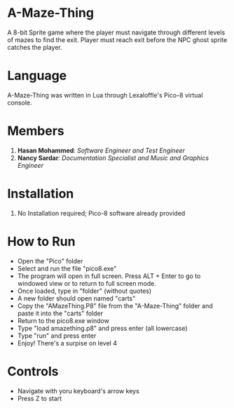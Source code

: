 # A-Maze-Thing

A 8-bit Sprite game where the player must navigate through different levels of mazes to find the exit. Player must reach exit before the NPC ghost sprite catches the player.

# Language 

A-Maze-Thing was written in Lua through Lexaloffle's Pico-8 virtual console. 

# Members 

1. **Hasan Mohammed**: *Software Engineer and Test Engineer*
2. **Nancy Sardar**: *Documentation Specialist and Music and Graphics Engineer*

# Installation 

1. No Installation required; Pico-8 software already provided

# How to Run

* Open the "Pico" folder 
* Select and run the file "pico8.exe" 
* The program will open in full screen. Press ALT + Enter to go to windowed view or to return to full screen mode. 
* Once loaded, type in "folder" (without quotes)
* A new folder should open named "carts"
* Copy the "AMazeThing.P8" file from the "A-Maze-Thing" folder and paste it into the "carts" folder
* Return to the pico8.exe window 
* Type "load amazething.p8" and press enter (all lowercase) 
* Type "run" and press enter
* Enjoy! There's a surpise on level 4 

# Controls 

* Navigate with yoru keyboard's arrow keys 
* Press Z to start 
